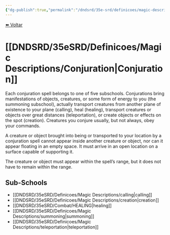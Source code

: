 ```yaml
---
{"dg-publish":true,"permalink":"/dndsrd/35e-srd/definicoes/magic-descriptions/conjuration/","dgHomeLink":true,"dgPassFrontmatter":false}
---
```



<a href="javascript:history.back()">⬅️ Voltar</a>
# [[DNDSRD/35eSRD/Definicoes/Magic Descriptions/Conjuration|Conjuration]]

Each conjuration spell belongs to one of five subschools. Conjurations bring manifestations of objects, creatures, or some form of energy to you (the summoning subschool), actually transport creatures from another plane of existence to your plane (calling), heal (healing), transport creatures or objects over great distances (teleportation), or create objects or effects on the spot (creation). Creatures you conjure usually, but not always, obey your commands.

A creature or object brought into being or transported to your location by a conjuration spell cannot appear inside another creature or object, nor can it appear floating in an empty space. It must arrive in an open location on a surface capable of supporting it.

The creature or object must appear within the spell’s range, but it does not have to remain within the range.

## Sub-Schools
- [[DNDSRD/35eSRD/Definicoes/Magic Descriptions/calling|calling]]
- [[DNDSRD/35eSRD/Definicoes/Magic Descriptions/creation|creation]]
- [[DNDSRD/35eSRD/Combat/HEALING|healing]]
- [[DNDSRD/35eSRD/Definicoes/Magic Descriptions/summoning|summoning]]
- [[DNDSRD/35eSRD/Definicoes/Magic Descriptions/teleportation|teleportation]]